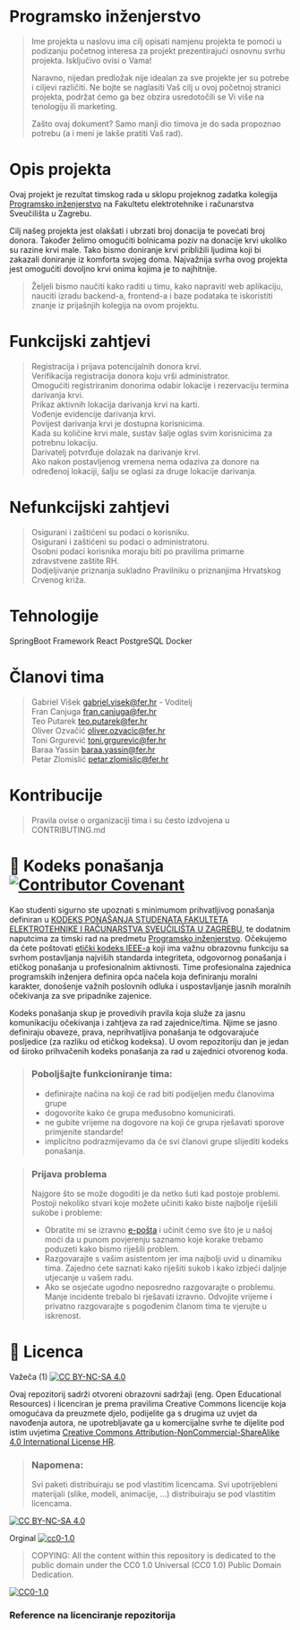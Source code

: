 # Programsko inženjerstvo

> Ime projekta u naslovu ima cilj opisati namjenu projekta te pomoći u podizanju početnog interesa za projekt prezentirajući osnovnu svrhu projekta.
> Isključivo ovisi o Vama!
> 
> Naravno, nijedan predložak nije idealan za sve projekte jer su potrebe i ciljevi različiti. Ne bojte se naglasiti Vaš cilj u ovoj početnoj stranici projekta, podržat ćemo ga bez obzira usredotočili se Vi više na tenologiju ili marketing.
> 
> Zašto ovaj dokument? Samo manji dio timova je do sada propoznao potrebu (a i meni je lakše pratiti Vaš rad).  

# Opis projekta
Ovaj projekt je rezultat timskog rada u sklopu projeknog zadatka kolegija [Programsko inženjerstvo](https://www.fer.unizg.hr/predmet/proinz) na Fakultetu elektrotehnike i računarstva Sveučilišta u Zagrebu. 

Cilj našeg projekta jest olakšati i ubrzati broj donacija te povećati broj donora. Također želimo omogućiti bolnicama poziv na donacije krvi ukoliko su razine krvi male. Tako bismo doniranje krvi približili ljudima koji bi zakazali doniranje iz komforta svojeg doma. Najvažnija svrha ovog projekta jest omogućiti dovoljno krvi onima kojima je to najhitnije.
> Željeli bismo naučiti kako raditi u timu, kako napraviti web aplikaciju, nauciti izradu backend-a, frontend-a i baze podataka te iskoristiti znanje iz prijašnjih kolegija na ovom projektu.

# Funkcijski zahtjevi
> Registracija i prijava potencijalnih donora krvi.  
> Verifikacija registracija donora koju vrši administrator.  
> Omogućiti registriranim donorima odabir lokacije i rezervaciju termina darivanja krvi.  
> Prikaz aktivnih lokacija darivanja krvi na karti.  
> Vođenje evidencije darivanja krvi.  
> Povijest darivanja krvi je dostupna korisnicima.  
> Kada su količine krvi male, sustav šalje oglas svim korisnicima za potrebnu lokaciju.  
> Darivatelj potvrđuje dolazak na darivanje krvi.  
> Ako nakon postavljenog vremena nema odaziva za donore na određenoj lokaciji, šalju se oglasi za druge lokacije darivanja.  


# Nefunkcijski zahtjevi
> Osigurani i zaštićeni su podaci o korisniku.  
>	Osigurani i zaštićeni su podaci o administratoru.  
>	Osobni podaci korisnika moraju biti po pravilima primarne zdravstvene zaštite RH.  
>	Dodjeljivanje priznanja sukladno Pravilniku o priznanjima Hrvatskog Crvenog križa.  


# Tehnologije
SpringBoot Framework React PostgreSQL Docker

# Članovi tima 
> Gabriel Višek gabriel.visek@fer.hr - Voditelj  
> Fran Canjuga fran.canjuga@fer.hr  
> Teo Putarek teo.putarek@fer.hr  
> Oliver Ozvačić oliver.ozvacic@fer.hr  
> Toni Grgurević toni.grgurevic@fer.hr  
> Baraa Yassin baraa.yassin@fer.hr  
> Petar Zlomislić petar.zlomislic@fer.hr  

# Kontribucije
>Pravila ovise o organizaciji tima i su često izdvojena u CONTRIBUTING.md



# 📝 Kodeks ponašanja [![Contributor Covenant](https://img.shields.io/badge/Contributor%20Covenant-2.1-4baaaa.svg)](CODE_OF_CONDUCT.md)
Kao studenti sigurno ste upoznati s minimumom prihvatljivog ponašanja definiran u [KODEKS PONAŠANJA STUDENATA FAKULTETA ELEKTROTEHNIKE I RAČUNARSTVA SVEUČILIŠTA U ZAGREBU](https://www.fer.hr/_download/repository/Kodeks_ponasanja_studenata_FER-a_procisceni_tekst_2016%5B1%5D.pdf), te dodatnim naputcima za timski rad na predmetu [Programsko inženjerstvo](https://wwww.fer.hr).
Očekujemo da ćete poštovati [etički kodeks IEEE-a](https://www.ieee.org/about/corporate/governance/p7-8.html) koji ima važnu obrazovnu funkciju sa svrhom postavljanja najviših standarda integriteta, odgovornog ponašanja i etičkog ponašanja u profesionalnim aktivnosti. Time profesionalna zajednica programskih inženjera definira opća načela koja definiranju  moralni karakter, donošenje važnih poslovnih odluka i uspostavljanje jasnih moralnih očekivanja za sve pripadnike zajenice.

Kodeks ponašanja skup je provedivih pravila koja služe za jasnu komunikaciju očekivanja i zahtjeva za rad zajednice/tima. Njime se jasno definiraju obaveze, prava, neprihvatljiva ponašanja te  odgovarajuće posljedice (za razliku od etičkog kodeksa). U ovom repozitoriju dan je jedan od široko prihvačenih kodeks ponašanja za rad u zajednici otvorenog koda.
>### Poboljšajte funkcioniranje tima:
>* definirajte načina na koji će rad biti podijeljen među članovima grupe
>* dogovorite kako će grupa međusobno komunicirati.
>* ne gubite vrijeme na dogovore na koji će grupa rješavati sporove primjenite standarde!
>* implicitno podrazmijevamo da će svi članovi grupe slijediti kodeks ponašanja.
 
>###  Prijava problema
>Najgore što se može dogoditi je da netko šuti kad postoje problemi. Postoji nekoliko stvari koje možete učiniti kako biste najbolje riješili sukobe i probleme:
>* Obratite mi se izravno [e-pošta](mailto:vlado.sruk@fer.hr) i  učinit ćemo sve što je u našoj moći da u punom povjerenju saznamo koje korake trebamo poduzeti kako bismo riješili problem.
>* Razgovarajte s vašim asistentom jer ima najbolji uvid u dinamiku tima. Zajedno ćete saznati kako riješiti sukob i kako izbjeći daljnje utjecanje u vašem radu.
>* Ako se osjećate ugodno neposredno razgovarajte o problemu. Manje incidente trebalo bi rješavati izravno. Odvojite vrijeme i privatno razgovarajte s pogođenim članom tima te vjerujte u iskrenost.

# 📝 Licenca
Važeča (1)
[![CC BY-NC-SA 4.0][cc-by-nc-sa-shield]][cc-by-nc-sa]

Ovaj repozitorij sadrži otvoreni obrazovni sadržaji (eng. Open Educational Resources)  i licenciran je prema pravilima Creative Commons licencije koja omogućava da preuzmete djelo, podijelite ga s drugima uz 
uvjet da navođenja autora, ne upotrebljavate ga u komercijalne svrhe te dijelite pod istim uvjetima [Creative Commons Attribution-NonCommercial-ShareAlike 4.0 International License HR][cc-by-nc-sa].
>
> ### Napomena:
>
> Svi paketi distribuiraju se pod vlastitim licencama.
> Svi upotrijebleni materijali  (slike, modeli, animacije, ...) distribuiraju se pod vlastitim licencama.

[![CC BY-NC-SA 4.0][cc-by-nc-sa-image]][cc-by-nc-sa]

[cc-by-nc-sa]: https://creativecommons.org/licenses/by-nc/4.0/deed.hr 
[cc-by-nc-sa-image]: https://licensebuttons.net/l/by-nc-sa/4.0/88x31.png
[cc-by-nc-sa-shield]: https://img.shields.io/badge/License-CC%20BY--NC--SA%204.0-lightgrey.svg

Orginal [![cc0-1.0][cc0-1.0-shield]][cc0-1.0]
>
>COPYING: All the content within this repository is dedicated to the public domain under the CC0 1.0 Universal (CC0 1.0) Public Domain Dedication.
>
[![CC0-1.0][cc0-1.0-image]][cc0-1.0]

[cc0-1.0]: https://creativecommons.org/licenses/by/1.0/deed.en
[cc0-1.0-image]: https://licensebuttons.net/l/by/1.0/88x31.png
[cc0-1.0-shield]: https://img.shields.io/badge/License-CC0--1.0-lightgrey.svg

### Reference na licenciranje repozitorija
